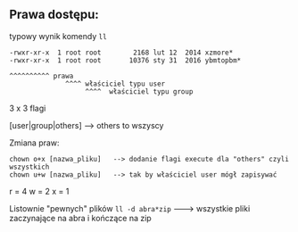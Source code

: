 ## Prawa dostępu:
typowy wynik komendy `ll`

```
-rwxr-xr-x  1 root root        2168 lut 12  2014 xzmore*
-rwxr-xr-x  1 root root       10376 sty 31  2016 ybmtopbm*

^^^^^^^^^^ prawa
              ^^^^ właściciel typu user
                   ^^^^  właściciel typu group
```

3 x 3 flagi

[user|group|others]   --> others to wszyscy
                   

Zmiana praw:
```
chown o+x [nazwa_pliku]   --> dodanie flagi execute dla "others" czyli wszystkich
chown u+w [nazwa_pliku]   --> tak by właściciel user mógł zapisywać
```

r = 4
w = 2
x = 1

Listownie "pewnych" plików
`ll -d abra*zip`   ---> wszystkie pliki zaczynające na abra i kończące na zip

                   
